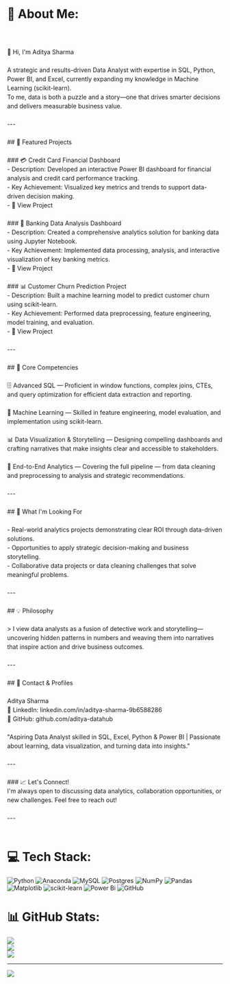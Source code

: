 # 💫 About Me:
<div style="font-size: 14px; line-height: 1.5"><br><br>👋 Hi, I'm Aditya Sharma<br><br>A strategic and results-driven Data Analyst with expertise in SQL, Python, Power BI, and Excel, currently expanding my knowledge in Machine Learning (scikit-learn).  <br>To me, data is both a puzzle and a story—one that drives smarter decisions and delivers measurable business value.<br><br>---<br><br>## 🚀 Featured Projects<br><br>### 💳 Credit Card Financial Dashboard<br>- Description: Developed an interactive Power BI dashboard for financial analysis and credit card performance tracking.<br>- Key Achievement: Visualized key metrics and trends to support data-driven decision making.<br>- 🔗 View Project<br><br>### 🏦 Banking Data Analysis Dashboard<br>- Description: Created a comprehensive analytics solution for banking data using Jupyter Notebook.<br>- Key Achievement: Implemented data processing, analysis, and interactive visualization of key banking metrics.<br>- 🔗 View Project<br><br>### 📊 Customer Churn Prediction Project<br>- Description: Built a machine learning model to predict customer churn using scikit-learn.<br>- Key Achievement: Performed data preprocessing, feature engineering, model training, and evaluation.<br>- 🔗 View Project<br><br>---<br><br>## 🔧 Core Competencies<br><br>🗄️ Advanced SQL — Proficient in window functions, complex joins, CTEs, and query optimization for efficient data extraction and reporting.<br><br>🤖 Machine Learning — Skilled in feature engineering, model evaluation, and implementation using scikit-learn.<br><br>📊 Data Visualization & Storytelling — Designing compelling dashboards and crafting narratives that make insights clear and accessible to stakeholders.<br><br>🔎 End-to-End Analytics — Covering the full pipeline — from data cleaning and preprocessing to analysis and strategic recommendations.<br><br>---<br><br>## 🎯 What I'm Looking For<br><br>- Real-world analytics projects demonstrating clear ROI through data-driven solutions.<br>- Opportunities to apply strategic decision-making and business storytelling.<br>- Collaborative data projects or data cleaning challenges that solve meaningful problems.<br><br>---<br><br>## 💡 Philosophy<br><br>> I view data analysts as a fusion of detective work and storytelling—uncovering hidden patterns in numbers and weaving them into narratives that inspire action and drive business outcomes.<br><br>---<br><br>## 👤 Contact & Profiles<br><br>Aditya Sharma  <br>💼 LinkedIn: linkedin.com/in/aditya-sharma-9b6588286  <br>🐙 GitHub: github.com/aditya-datahub<br><br>"Aspiring Data Analyst skilled in SQL, Excel, Python & Power BI | Passionate about learning, data visualization, and turning data into insights."<br><br>---<br><br>### 📈 Let's Connect!<br>I'm always open to discussing data analytics, collaboration opportunities, or new challenges. Feel free to reach out!<br><br>---<br><br></div>


# 💻 Tech Stack:
![Python](https://img.shields.io/badge/python-3670A0?style=flat-square&logo=python&logoColor=ffdd54) ![Anaconda](https://img.shields.io/badge/Anaconda-%2344A833.svg?style=flat-square&logo=anaconda&logoColor=white) ![MySQL](https://img.shields.io/badge/mysql-4479A1.svg?style=flat-square&logo=mysql&logoColor=white) ![Postgres](https://img.shields.io/badge/postgres-%23316192.svg?style=flat-square&logo=postgresql&logoColor=white) ![NumPy](https://img.shields.io/badge/numpy-%23013243.svg?style=flat-square&logo=numpy&logoColor=white) ![Pandas](https://img.shields.io/badge/pandas-%23150458.svg?style=flat-square&logo=pandas&logoColor=white) ![Matplotlib](https://img.shields.io/badge/Matplotlib-%23ffffff.svg?style=flat-square&logo=Matplotlib&logoColor=black) ![scikit-learn](https://img.shields.io/badge/scikit--learn-%23F7931E.svg?style=flat-square&logo=scikit-learn&logoColor=white) ![Power Bi](https://img.shields.io/badge/power_bi-F2C811?style=flat-square&logo=powerbi&logoColor=black) ![GitHub](https://img.shields.io/badge/github-%23121011.svg?style=flat-square&logo=github&logoColor=white)
# 📊 GitHub Stats:
![](https://github-readme-stats.vercel.app/api?username=aditya-datahub&theme=dark&hide_border=true&include_all_commits=false&count_private=false)<br/>
![](https://nirzak-streak-stats.vercel.app/?user=aditya-datahub&theme=dark&hide_border=true)<br/>
![](https://github-readme-stats.vercel.app/api/top-langs/?username=aditya-datahub&theme=dark&hide_border=true&include_all_commits=false&count_private=false&layout=compact)

---
[![](https://visitcount.itsvg.in/api?id=aditya-datahub&icon=0&color=0)](https://visitcount.itsvg.in)

<!-- Proudly created with GPRM ( https://gprm.itsvg.in ) -->
